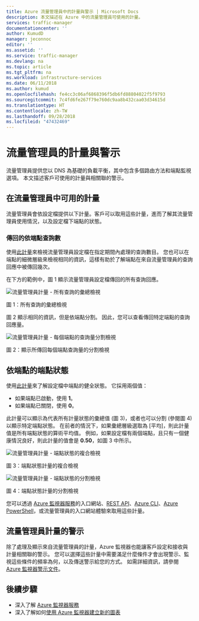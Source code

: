 ```yaml
---
title: Azure 流量管理員中的計量與警示 | Microsoft Docs
description: 本文描述在 Azure 中的流量管理員可使用的計量。
services: traffic-manager
documentationcenter: ''
author: KumudD
manager: jeconnoc
editor: ''
ms.assetid: ''
ms.service: traffic-manager
ms.devlang: na
ms.topic: article
ms.tgt_pltfrm: na
ms.workload: infrastructure-services
ms.date: 06/11/2018
ms.author: kumud
ms.openlocfilehash: fe4cc3c06af6868396f5db6fd88804022f5f9793
ms.sourcegitcommit: 7c4fd6fe267f79e760dc9aa8b432caa03d34615d
ms.translationtype: HT
ms.contentlocale: zh-TW
ms.lasthandoff: 09/28/2018
ms.locfileid: "47432469"
---
```

# <a name="traffic-manager-metrics-and-alerts"></a>流量管理員的計量與警示

流量管理員提供您以 DNS 為基礎的負載平衡，其中包含多個路由方法和端點監視選項。 本文描述客戶可使用的計量與相關聯的警示。 

## <a name="metrics-available-in-traffic-manager"></a>在流量管理員中可用的計量 

流量管理員會依設定檔提供以下計量。客戶可以取用這些計量，進而了解其流量管理員使用情況，以及設定檔下端點的狀態。  

### <a name="queries-by-endpoint-returned"></a>傳回的依端點查詢數
使用[此計量](../monitoring-and-diagnostics/monitoring-supported-metrics.md)來檢視流量管理員設定檔在指定期間內處理的查詢數目。 您也可以在端點的細微層級來檢視相同的資訊，這樣有助於了解端點在來自流量管理員的查詢回應中被傳回幾次。

在下方的範例中，圖 1 顯示流量管理員設定檔傳回的所有查詢回應。 

  
![流量管理員計量 - 所有查詢的彙總檢視](./media/traffic-manager-metrics-alerts/traffic-manager-metrics-queries-aggregate-view.png)

圖 1：所有查詢的彙總檢視
  
圖 2 顯示相同的資訊，但是依端點分割。 因此，您可以查看傳回特定端點的查詢回應量。

![流量管理員計量 - 每個端點的查詢量分割檢視](./media/traffic-manager-metrics-alerts/traffic-manager-metrics-query-volume-per-endpoint.png)

圖 2：顯示所傳回每個端點查詢量的分割檢視

## <a name="endpoint-status-by-endpoint"></a>依端點的端點狀態
使用[此計量](../monitoring-and-diagnostics/monitoring-supported-metrics.md#microsoftnetworktrafficmanagerprofiles)來了解設定檔中端點的健全狀態。 它採用兩個值：
 - 如果端點已啟動，使用 **1**。
 - 如果端點已關閉，使用 **0**。

此計量可以顯示為代表所有計量狀態的彙總值 (圖 3)，或者也可以分割 (參閱圖 4) 以顯示特定端點狀態。 在前者的情況下，如果彙總層級選取為 [平均]，則此計量值是所有端點狀態的算術平均值。 例如，如果設定檔有兩個端點，且只有一個健康情況良好，則此計量的值會是 **0.50**，如圖 3 中所示。 


![流量管理員計量 - 端點狀態的複合檢視](./media/traffic-manager-metrics-alerts/traffic-manager-metrics-endpoint-status-composite-view.png)

圖 3：端點狀態計量的複合檢視


![流量管理員計量 - 端點狀態的分割檢視](./media/traffic-manager-metrics-alerts/traffic-manager-metrics-endpoint-status-split-view.png)

圖 4：端點狀態計量的分割檢視

您可以透過 [Azure 監視器服務](../monitoring-and-diagnostics/monitoring-supported-metrics.md)的入口網站、[REST API](https://docs.microsoft.com/rest/api/monitor/)、[Azure CLI](https://docs.microsoft.com/cli/azure/monitor)、[Azure PowerShell](https://docs.microsoft.com/powershell/module/azurerm.insights)，或流量管理員的入口網站體驗來取用這些計量。

## <a name="alerts-on-traffic-manager-metrics"></a>流量管理員計量的警示
除了處理及顯示來自流量管理員的計量，Azure 監視器也能讓客戶設定和接收與計量相關聯的警示。 您可以選擇這些計量中需要滿足什麼條件才會出現警示、監視這些條件的頻率為何，以及傳送警示給您的方式。 如需詳細資訊，請參閱 [Azure 監視器警示文件](../monitoring-and-diagnostics/monitor-alerts-unified-usage.md)。

## <a name="next-steps"></a>後續步驟
- 深入了解 [Azure 監視器服務](../monitoring-and-diagnostics/monitoring-supported-metrics.md)
- 深入了解如何[使用 Azure 監視器建立新的圖表](../monitoring-and-diagnostics/monitoring-metric-charts.md#how-do-i-create-a-new-chart)
